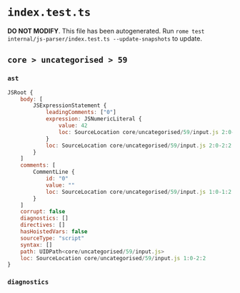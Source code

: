 # `index.test.ts`

**DO NOT MODIFY**. This file has been autogenerated. Run `rome test internal/js-parser/index.test.ts --update-snapshots` to update.

## `core > uncategorised > 59`

### `ast`

```javascript
JSRoot {
	body: [
		JSExpressionStatement {
			leadingComments: ["0"]
			expression: JSNumericLiteral {
				value: 42
				loc: SourceLocation core/uncategorised/59/input.js 2:0-2:2
			}
			loc: SourceLocation core/uncategorised/59/input.js 2:0-2:2
		}
	]
	comments: [
		CommentLine {
			id: "0"
			value: ""
			loc: SourceLocation core/uncategorised/59/input.js 1:0-1:2
		}
	]
	corrupt: false
	diagnostics: []
	directives: []
	hasHoistedVars: false
	sourceType: "script"
	syntax: []
	path: UIDPath<core/uncategorised/59/input.js>
	loc: SourceLocation core/uncategorised/59/input.js 1:0-2:2
}
```

### `diagnostics`

```

```
